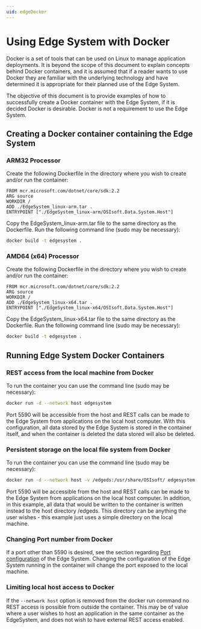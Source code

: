 ```yaml
---
uid: edgeDocker
---
```


# Using Edge System with Docker

Docker is a set of tools that can be used on Linux to manage application deployments. It is beyond the scope of this document to explain concepts behind Docker containers, and it is assumed that if a reader wants to use Docker they are familiar with the underlying technology and have determined it is appropriate for their planned use of the Edge System.

The objective of this document is to provide examples of how to successfully create a Docker container with the Edge System, if it is decided Docker is desirable. Docker is not a requirement to use the Edge System.

## Creating a Docker container containing the Edge System

### ARM32 Processor

Create the following Dockerfile in the directory where you wish to create and/or run the container:

```docker
FROM mcr.microsoft.com/dotnet/core/sdk:2.2
ARG source
WORKDIR /
ADD ./EdgeSystem_linux-arm.tar .
ENTRYPOINT ["./EdgeSystem_linux-arm/OSIsoft.Data.System.Host"]
```

Copy the EdgeSystem_linux-arm.tar file to the same directory as the Dockerfile.
Run the following command line (sudo may be necessary):

```bash
docker build -t edgesystem .
```

### AMD64 (x64) Processor

Create the following Dockerfile in the directory where you wish to create and/or run the container:

```docker
FROM mcr.microsoft.com/dotnet/core/sdk:2.2
ARG source
WORKDIR /
ADD ./EdgeSystem_linux-x64.tar .
ENTRYPOINT ["./EdgeSystem_linux-x64/OSIsoft.Data.System.Host"]
```

Copy the EdgeSystem_linux-x64.tar file to the same directory as the Dockerfile.
Run the following command line (sudo may be necessary):

```bash
docker build -t edgesystem .
```

## Running Edge System Docker Containers

### REST access from the local machine from Docker

To run the container you can use the command line (sudo may be necessary):

```bash
docker run -d --network host edgesystem
```

Port 5590 will be accessible from the host and REST calls can be made to the Edge System from applications on the local host computer. With this configuration, all data stored by the Edge System is stored in the container itself, and when the container is deleted the data stored will also be deleted.

### Persistent storage on the local file system from Docker

To run the container you can use the command line (sudo may be necessary):

```bash
docker run -d --network host -v /edgeds:/usr/share/OSIsoft/ edgesystem
```

Port 5590 will be accessible from the host and REST calls can be made to the Edge System from applications on the local host computer. In addition, in this example, all data that would be written to the container is written instead to the host directory /edgeds. This directory can be anything the user wishes - this example just uses a simple directory on the local machine.

### Changing Port number from Docker

If a port other than 5590 is desired, see the section regarding [Port configuration](#edgeSystemConfiguration) of the Edge System. Changing the configuration of the Edge System running in the container will change the port exposed to the local machine.

### Limiting local host access to Docker

If the `--network host` option is removed from the docker run command no REST access is possible from outside the container. This may be of value where a user wishes to host an application in the same container as the EdgeSystem, and does not wish to have external REST access enabled.
